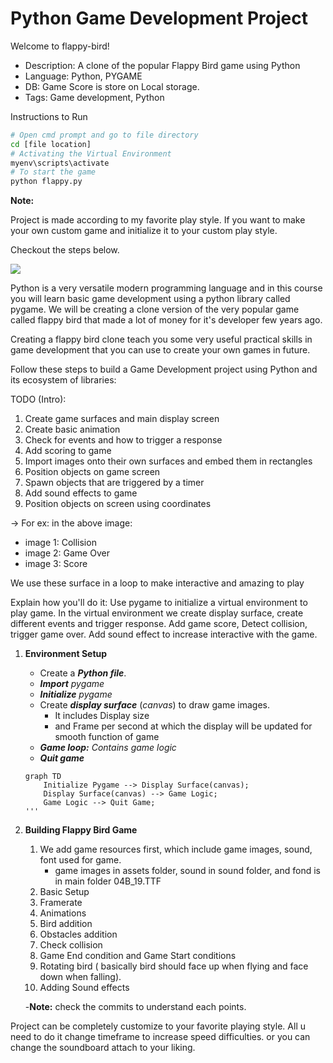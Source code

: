 # Python Game Development Project
Welcome to flappy-bird!
- Description: A clone of the popular Flappy Bird game using Python
- Language: Python, PYGAME 
- DB: Game Score is store on Local storage.
- Tags: Game development, Python

Instructions to Run
```bash
# Open cmd prompt and go to file directory
cd [file location]
# Activating the Virtual Environment
myenv\scripts\activate
# To start the game
python flappy.py
````

**Note:**

Project is made according to my favorite play style. If you want to make your own custom game and initialize it to your custom play style. 

Checkout the steps below.

![](img/flappybird.JPG)

Python is a very versatile modern programming language and in this course you will learn basic game development using a python library called pygame.  We will be creating a clone version of the very popular game called flappy bird that made a lot of money for  it's developer few years ago.

Creating a flappy bird clone teach you some very useful practical skills in game development that you can use to create your own games in future.

Follow these steps to build a Game Development project using Python and its ecosystem of libraries:

TODO (Intro):
1. Create game surfaces and main display screen
2. Create basic animation
3. Check for events and how to trigger a response
4. Add scoring to game
5. Import images  onto their own surfaces and embed them in rectangles
6. Position objects on game screen
7. Spawn objects that are triggered by a timer
8. Add sound effects to game
9. Position objects on screen using coordinates

-> For ex: in the above image: 
- image 1: Collision 
- image 2: Game Over
- image 3: Score

We use these surface in a loop to make interactive and amazing to play

Explain how you'll do it:
Use pygame to initialize a virtual environment to play game.
In the virtual environment we create display surface, create different events and trigger response.
Add game score, Detect collision, trigger game over.
Add sound effect to increase interactive with the game.

1. **Environment Setup**
    - Create a ***Python file***. 
    - ***Import*** *pygame*
    - ***Initialize*** *pygame*
    - Create ***display surface*** (*canvas*) to draw game images.
        - It includes Display size
        - and Frame per second at which the display will be updated for smooth function of game 
    - ***Game loop:*** *Contains game logic*
    - ***Quit game***

    ```mermaid
    graph TD
        Initialize Pygame --> Display Surface(canvas);
        Display Surface(canvas) --> Game Logic;
        Game Logic --> Quit Game;
    '''
2. **Building Flappy Bird Game**

    1. We add game resources first, which include game images, sound, font used for game.
        -  game images in assets folder, sound in sound folder, and fond is in main folder 04B_19.TTF 
    2.  Basic Setup
    3.  Framerate
    4.  Animations
    5.  Bird addition
    6.  Obstacles addition
    7.  Check collision
    8.  Game End condition and Game Start conditions
    9.  Rotating bird ( basically bird should face up when flying and face down when falling).
    10.  Adding Sound effects
    
    -**Note:** check the commits to understand each points.

Project can be completely customize to your favorite playing style. All u need to do it change timeframe to increase speed difficulties. or you can change the soundboard attach to your liking.

